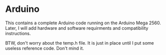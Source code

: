 # Arduino
This contains a complete Arduino code running on the Arduino Mega 2560. Later, I will add hardware and software requirments and compatibility instructions. 


BTW, don't worry about the temp.h file. It is just in place until I put some useless reference code. Don't mind it. 
